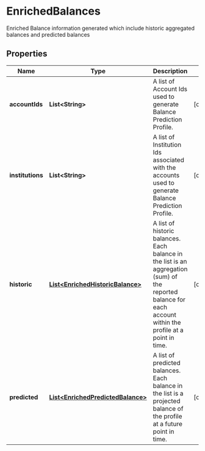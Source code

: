 

# EnrichedBalances

Enriched Balance information generated which include historic aggregated balances and predicted balances

## Properties

Name | Type | Description | Notes
------------ | ------------- | ------------- | -------------
**accountIds** | **List&lt;String&gt;** | A list of Account Ids used to generate Balance Prediction Profile. |  [optional]
**institutions** | **List&lt;String&gt;** | A list of Institution Ids associated with the accounts used to generate Balance Prediction Profile. |  [optional]
**historic** | [**List&lt;EnrichedHistoricBalance&gt;**](EnrichedHistoricBalance.md) | A list of historic balances. Each balance in the list is an aggregation (sum) of the reported balance for each account within the profile at a point in time. |  [optional]
**predicted** | [**List&lt;EnrichedPredictedBalance&gt;**](EnrichedPredictedBalance.md) | A list of predicted balances. Each balance in the list is a projected balance of the profile at a future point in time. |  [optional]



